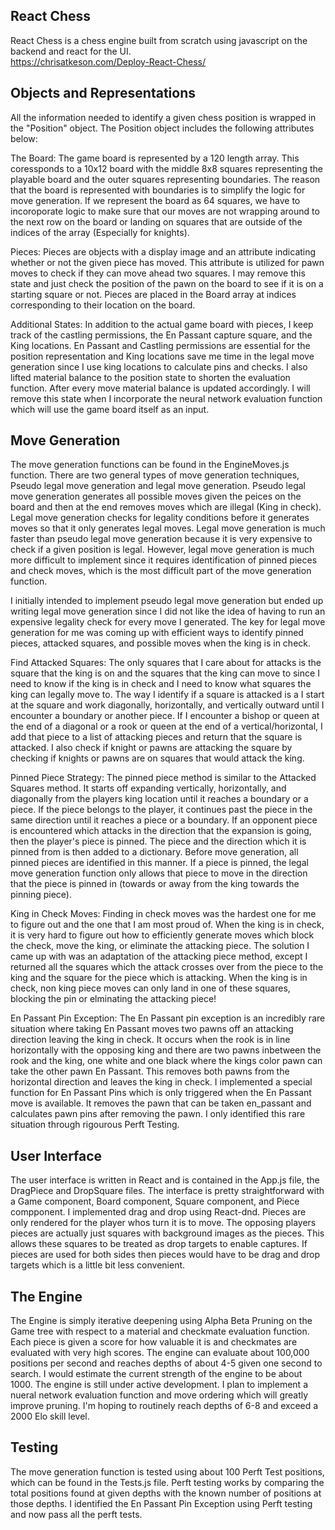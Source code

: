 

## React Chess
  React Chess is a chess engine built from scratch using javascript on the backend and react for the UI.  
  https://chrisatkeson.com/Deploy-React-Chess/
  
## Objects and Representations

All the information needed to identify a given chess position is wrapped in the "Position" object.  The Position object includes the following attributes below: 

The Board:
  The game board is represented by a 120 length array.  This coressponds to a 10x12 board with the middle 8x8 squares representing the playable board and the outer squares representing boundaries.  The reason that the board is represented with boundaries is to simplify the logic for move generation.  If we represent the board as 64 squares, we have to incoroporate logic to make sure that our moves are not wrapping around to the next row on the board or landing on squares that are outside of the indices of the array (Especially for knights). 
  
Pieces:
  Pieces are objects with a display image and an attribute indicating whether or not the given piece has moved.  This attribute is utilized for pawn moves to check if they can move ahead two squares.  I may remove this state and just check the position of the pawn on the board to see if it is on a starting square or not.  Pieces are placed in the Board array at indices corresponding to their location on the board.  
  
Additional States:
  In addition to the actual game board with pieces, I keep track of the castling permissions, the En Passant capture square, and the King locations.  En Passant and Castling permissions are essential for the position representation and King locations save me time in the legal move generation since I use king locations to calculate pins and checks.  I also lifted material balance to the position state to shorten the evaluation function.  After every move material balance is updated accordingly.  I will remove this state when I incorporate the neural network evaluation function which will use the game board itself as an input.  
 
## Move Generation
  The move generation functions can be found in the EngineMoves.js function.  There are two general types of move generation techniques, Pseudo legal move generation and legal move generation.  Pseudo legal move generation generates all possible moves given the peices on the board and then at the end removes moves which are illegal (King in check).  Legal move generation checks for legality conditions before it generates moves so that it only generates legal moves.  Legal move generation is much faster than pseudo legal move generation because it is very expensive to check if a given position is legal. However, legal move generation is much more difficult to implement since it requires identification of pinned pieces and check moves, which is the most difficult part of the move generation function.  
  
  I initially intended to implement pseudo legal move generation but ended up writing legal move generation since I did not like the idea of having to run an expensive legality check for every move I generated.  The key for legal move generation for me was coming up with efficient ways to identify pinned pieces, attacked squares, and possible moves when the king is in check.  
  
Find Attacked Squares: 
    The only squares that I care about for attacks is the square that the king is on and the squares that the king can move to since I need to know if the king is in check and I need to know what squares the king can legally move to.  The way I identify if a square is attacked is a I start at the square and work diagonally, horizontally, and vertically outward until I encounter a boundary or another piece.  If I encounter a bishop or queen at the end of a diagonal or a rook or queen at the end of a vertical/horizontal, I add that piece to a list of attacking pieces and return that the square is attacked.  I also check if knight or pawns are attacking the square by checking if knights or pawns are on squares that would attack the king.  
  
Pinned Piece Strategy:
  The pinned piece method is similar to the Attacked Squares method. It starts off expanding vertically, horizontally, and diagonally from the players king location until it reaches a boundary or a piece.  If the piece belongs to the player, it continues past the piece in the same direction until it reaches a piece or a boundary.  If an opponent piece is encountered which attacks in the direction that the expansion is going, then the player's piece is pinned.  The piece and the direction which it is pinned from is then added to a dictionary.  Before move generation, all pinned pieces are identified in this manner.  If a piece is pinned, the legal move generation function only allows that piece to move in the direction that the piece is pinned in (towards or away from the king towards the pinning piece).  
  
King in Check Moves:
  Finding in check moves was the hardest one for me to figure out and the one that I am most proud of.  When the king is in check, it is very hard to figure out how to efficiently generate moves which block the check, move the king, or eliminate the attacking piece.  The solution I came up with was an adaptation of the attacking piece method, except I returned all the squares which the attack crosses over from the piece to the king and the square for the piece which is attacking.  When the king is in check, non king piece moves can only land in one of these squares, blocking the pin or elminating the attacking piece! 

En Passant Pin Exception:
  The En Passant pin exception is an incredibly rare situation where taking En Passant moves two pawns off an attacking direction leaving the king in check.  It occurs when the rook is in line horizontally with the opposing king and there are two pawns inbetween the rook and the king, one white and one black where the kings color pawn can take the other pawn En Passant.  This removes both pawns from the horizontal direction and leaves the king in check.  I implemented a special function for En Passant Pins which is only triggered when the En Passant move is available.  It removes the pawn that can be taken en_passant and calculates pawn pins after removing the pawn.  I only identified this rare situation through rigourous Perft Testing.  
  
## User Interface 
The user interface is written in React and is contained in the App.js file, the DragPiece and DropSquare files.  The interface is pretty straightforward with a Game component, Board component, Square component, and Piece compponent. I implemented drag and drop using React-dnd.  Pieces are only rendered for the player whos turn it is to move.  The opposing players pieces are actually just squares with background images as the pieces.  This allows these squares to be treated as drop targets to enable captures.  If pieces are used for both sides then pieces would have to be drag and drop targets which is a little bit less convenient.   

## The Engine

  The Engine is simply iterative deepening using Alpha Beta Pruning on the Game tree with respect to a material and checkmate evaluation function.  Each piece is given a score for how valuable it is and checkmates are evaluated with very high scores.  The engine can evaluate about 100,000 positions per second and reaches depths of about 4-5 given one second to search.  I would estimate the current strength of the engine to be about 1000. The engine is still under active development.  I plan to implement a nueral network evaluation function and move ordering which will greatly improve pruning.  I'm hoping to routinely reach depths of 6-8 and exceed a 2000 Elo skill level.  
  
## Testing

The move generation function is tested using about 100 Perft Test positions, which can be found in the Tests.js file.  Perft testing works by comparing the total positions found at given depths with the known number of positions at those depths.  I identified the En Passant Pin Exception using Perft testing and now pass all the perft tests.  

    
  
